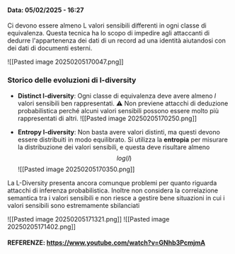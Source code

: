  #### Data: 05/02/2025 - 16:27

Ci devono essere almeno L valori sensibili differenti in ogni classe di equivalenza. Questa tecnica ha lo scopo di impedire agli attaccanti di dedurre l'appartenenza dei dati di un record ad una identità aiutandosi con dei dati di documenti esterni.

![[Pasted image 20250205170047.png]]

### Storico delle evoluzioni di l-diversity

- **Distinct l-diversity**: 
  Ogni classe di equivalenza deve avere almeno *l* valori sensibili ben rappresentati.
  ⚠️ Non previene attacchi di deduzione probabilistica perché alcuni valori sensibili possono essere molto più rappresentati di altri. ![[Pasted image 20250205170250.png]]
  
- **Entropy l-diversity**: 
  Non basta avere valori distinti, ma questi devono essere distribuiti in modo equilibrato. 
  Si utilizza la **entropia** per misurare la distribuzione dei valori sensibili, e questa deve risultare almeno $$log(l)$$![[Pasted image 20250205170350.png]]

La L-Diversity presenta ancora comunque problemi per quanto riguarda attacchi di inferenza probabilistica. Inoltre non considera la correlazione semantica tra i valori sensibili e non riesce a gestire bene situazioni in cui i valori sensibili sono estremamente sbilanciati

![[Pasted image 20250205171321.png]]
![[Pasted image 20250205171402.png]]
#### REFERENZE: https://www.youtube.com/watch?v=GNhb3PcmjmA